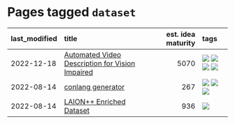 # Pages tagged `dataset`

|last_modified|title|est. idea maturity|tags
|:---|:---|---:|:---|
|2022-12-18|[Automated Video Description for Vision Impaired](../automated-video-description.md)|5070|[![](https://img.shields.io/badge/tag-accessibility-945e60)](../tags/accessibility.md) [![](https://img.shields.io/badge/tag-dataset-5f1085)](../tags/dataset.md) [![](https://img.shields.io/badge/tag-foundation-f3232d)](../tags/foundation.md) [![](https://img.shields.io/badge/tag-publicgood-424c13)](../tags/publicgood.md)|
|2022-08-14|[conlang generator](../conlang_lm.md)|267|[![](https://img.shields.io/badge/tag-carp-617c8)](../tags/carp.md) [![](https://img.shields.io/badge/tag-dataset-5f1085)](../tags/dataset.md) [![](https://img.shields.io/badge/tag-experimental-379a95)](../tags/experimental.md)|
|2022-08-14|[LAION++ Enriched Dataset](../laion-plus-plus.md)|936|[![](https://img.shields.io/badge/tag-dataset-5f1085)](../tags/dataset.md)|